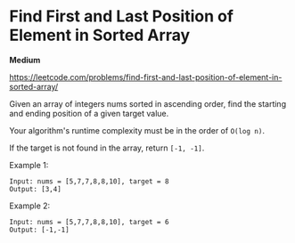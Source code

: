 # Find First and Last Position of Element in Sorted Array
**Medium**

https://leetcode.com/problems/find-first-and-last-position-of-element-in-sorted-array/

Given an array of integers nums sorted in ascending order, find the starting and ending position of a given target value.

Your algorithm's runtime complexity must be in the order of `O(log n)`.

If the target is not found in the array, return `[-1, -1]`.

Example 1:

```
Input: nums = [5,7,7,8,8,10], target = 8
Output: [3,4]
```
Example 2:
```
Input: nums = [5,7,7,8,8,10], target = 6
Output: [-1,-1]
```